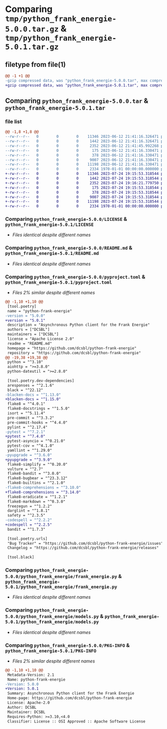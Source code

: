 # Comparing `tmp/python_frank_energie-5.0.0.tar.gz` & `tmp/python_frank_energie-5.0.1.tar.gz`

## filetype from file(1)

```diff
@@ -1 +1 @@
-gzip compressed data, was "python_frank_energie-5.0.0.tar", max compression
+gzip compressed data, was "python_frank_energie-5.0.1.tar", max compression
```

## Comparing `python_frank_energie-5.0.0.tar` & `python_frank_energie-5.0.1.tar`

### file list

```diff
@@ -1,8 +1,8 @@
--rw-r--r--   0        0        0    11346 2023-06-12 21:41:16.326471 python_frank_energie-5.0.0/LICENSE
--rw-r--r--   0        0        0     1442 2023-06-12 21:41:16.326471 python_frank_energie-5.0.0/README.md
--rw-r--r--   0        0        0     2352 2023-06-12 21:41:45.992268 python_frank_energie-5.0.0/pyproject.toml
--rw-r--r--   0        0        0      175 2023-06-12 21:41:16.330471 python_frank_energie-5.0.0/python_frank_energie/__init__.py
--rw-r--r--   0        0        0      378 2023-06-12 21:41:16.330471 python_frank_energie-5.0.0/python_frank_energie/exceptions.py
--rw-r--r--   0        0        0     9007 2023-06-12 21:41:16.330471 python_frank_energie-5.0.0/python_frank_energie/frank_energie.py
--rw-r--r--   0        0        0    11198 2023-06-12 21:41:16.330471 python_frank_energie-5.0.0/python_frank_energie/models.py
--rw-r--r--   0        0        0     2334 1970-01-01 00:00:00.000000 python_frank_energie-5.0.0/PKG-INFO
+-rw-r--r--   0        0        0    11346 2023-07-24 19:15:53.318544 python_frank_energie-5.0.1/LICENSE
+-rw-r--r--   0        0        0     1442 2023-07-24 19:15:53.318544 python_frank_energie-5.0.1/README.md
+-rw-r--r--   0        0        0     2352 2023-07-24 19:16:21.779750 python_frank_energie-5.0.1/pyproject.toml
+-rw-r--r--   0        0        0      175 2023-07-24 19:15:53.318544 python_frank_energie-5.0.1/python_frank_energie/__init__.py
+-rw-r--r--   0        0        0      378 2023-07-24 19:15:53.318544 python_frank_energie-5.0.1/python_frank_energie/exceptions.py
+-rw-r--r--   0        0        0     9007 2023-07-24 19:15:53.318544 python_frank_energie-5.0.1/python_frank_energie/frank_energie.py
+-rw-r--r--   0        0        0    11198 2023-07-24 19:15:53.318544 python_frank_energie-5.0.1/python_frank_energie/models.py
+-rw-r--r--   0        0        0     2334 1970-01-01 00:00:00.000000 python_frank_energie-5.0.1/PKG-INFO
```

### Comparing `python_frank_energie-5.0.0/LICENSE` & `python_frank_energie-5.0.1/LICENSE`

 * *Files identical despite different names*

### Comparing `python_frank_energie-5.0.0/README.md` & `python_frank_energie-5.0.1/README.md`

 * *Files identical despite different names*

### Comparing `python_frank_energie-5.0.0/pyproject.toml` & `python_frank_energie-5.0.1/pyproject.toml`

 * *Files 2% similar despite different names*

```diff
@@ -1,10 +1,10 @@
 [tool.poetry]
 name = "python-frank-energie"
-version = "5.0.0"
+version = "5.0.1"
 description = "Asynchronous Python client for the Frank Energie"
 authors = ["DCSBL"]
 maintainers = ["DCSBL"]
 license = "Apache License 2.0"
 readme = "README.md"
 homepage = "https://github.com/dcsbl/python-frank-energie"
 repository = "https://github.com/dcsbl/python-frank-energie"
@@ -19,38 +19,38 @@
 python = "^3.10"
 aiohttp = ">=3.8.0"
 python-dateutil = ">=2.8.0"
 
 [tool.poetry.dev-dependencies]
 aresponses = "^2.1.6"
 black = "^22.12"
-blacken-docs = "^1.13.0"
+blacken-docs = "^1.15.0"
 flake8 = "^4.0.1"
 flake8-docstrings = "^1.5.0"
 isort = "^5.11.4"
 pre-commit = "^3.3.2"
 pre-commit-hooks = "^4.4.0"
 pylint = "^2.17.4"
-pytest = "^7.2.1"
+pytest = "^7.4.0"
 pytest-asyncio = "^0.21.0"
 pytest-cov = "^4.1.0"
 yamllint = "^1.29.0"
-pyupgrade = "^3.6.0"
+pyupgrade = "^3.9.0"
 flake8-simplify = "^0.20.0"
 vulture = "^2.7"
 flake8-bandit = "^3.0.0"
 flake8-bugbear = "^23.3.12"
 flake8-builtins = "^2.1.0"
-flake8-comprehensions = "^3.10.0"
+flake8-comprehensions = "^3.14.0"
 flake8-eradicate = "^1.2.1"
 flake8-markdown = "^0.3.0"
 freezegun = "^1.2.2"
 darglint = "^1.8.1"
 safety = "^2.3.5"
-codespell = "^2.2.2"
+codespell = "^2.2.5"
 bandit = "^1.7.3"
 
 [tool.poetry.urls]
 "Bug Tracker" = "https://github.com/dcsbl/python-frank-energie/issues"
 Changelog = "https://github.com/dcsbl/python-frank-energie/releases"
 
 [tool.black]
```

### Comparing `python_frank_energie-5.0.0/python_frank_energie/frank_energie.py` & `python_frank_energie-5.0.1/python_frank_energie/frank_energie.py`

 * *Files identical despite different names*

### Comparing `python_frank_energie-5.0.0/python_frank_energie/models.py` & `python_frank_energie-5.0.1/python_frank_energie/models.py`

 * *Files identical despite different names*

### Comparing `python_frank_energie-5.0.0/PKG-INFO` & `python_frank_energie-5.0.1/PKG-INFO`

 * *Files 2% similar despite different names*

```diff
@@ -1,10 +1,10 @@
 Metadata-Version: 2.1
 Name: python-frank-energie
-Version: 5.0.0
+Version: 5.0.1
 Summary: Asynchronous Python client for the Frank Energie
 Home-page: https://github.com/dcsbl/python-frank-energie
 License: Apache-2.0
 Author: DCSBL
 Maintainer: DCSBL
 Requires-Python: >=3.10,<4.0
 Classifier: License :: OSI Approved :: Apache Software License
```

